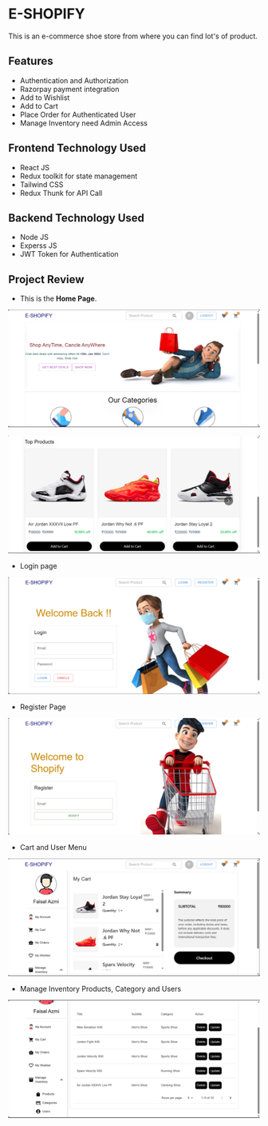 # E-SHOPIFY
This is an e-commerce shoe store from where you can find lot's of product.

## Features
- Authentication and Authorization
- Razorpay payment integration
- Add to Wishlist
- Add to Cart
- Place Order for Authenticated User
- Manage Inventory need Admin Access

## Frontend Technology Used
- React JS
- Redux toolkit for state management
- Tailwind CSS
- Redux Thunk for API Call

## Backend Technology Used
- Node JS
- Experss JS
- JWT Token for Authentication

## Project Review

- This is the **Home Page**.

<img
  src="./Preview/Home-1.png"
  alt="Alt text"
  title="Optional title"
  style="display: inline-block; margin: 0 auto; max-width: 100%">

<img
  src="./Preview/Home-2.png"
  alt="Alt text"
  title="Optional title"
  style="display: inline-block; margin: 0 auto; max-width: 100%">

- Login page

<img
  src="./Preview/Login.png"
  alt="Alt text"
  title="Optional title"
  style="display: inline-block; margin: 0 auto; max-width: 100%">

- Register Page

<img
  src="./Preview/Register.png"
  alt="Alt text"
  title="Optional title"
  style="display: inline-block; margin: 0 auto; max-width: 100%">

- Cart and User Menu

<img
  src="./Preview/UserMenu.png"
  alt="Alt text"
  title="Optional title"
  style="display: inline-block; margin: 0 auto; max-width: 100%">

- Manage Inventory Products, Category and Users

<img
  src="./Preview/ManageInventory.png"
  alt="Alt text"
  title="Optional title"
  style="display: inline-block; margin: 0 auto; max-width: 100%">

